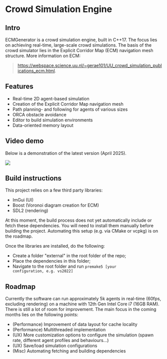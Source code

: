 # Crowd Simulation Engine

## Intro
ECMGenerator is a crowd simulation engine, built in C++17. The focus lies on achieving real-time, large-scale crowd
simulations. The basis of the crowd simulator lies in the Explicit Corridor Map (ECM) navigation mesh structure. More information on ECM: 
> https://webspace.science.uu.nl/~gerae101/UU_crowd_simulation_publications_ecm.html.

## Features
- Real-time 2D agent-based simulation
- Creation of the Explicit Corridor Map navigation mesh
- Path planning- and following for agents of various sizes
- ORCA obstacle avoidance
- Editor to build simulation environments
- Data-oriented memory layout

## Video demo
Below is a demonstration of the latest version (April 2025).

[![](https://markdown-videos-api.jorgenkh.no/youtube/I7Dk0TetvgI)](https://youtu.be/I7Dk0TetvgI)

## Build instructions
This project relies on a few third party libraries:
- ImGui (UI)
- Boost (Voronoi diagram creation for ECM)
- SDL2 (rendering)

At this moment, the build process does not yet automatically include or fetch these dependencies. You will need to install them manually before building the project. Automating this setup (e.g. via CMake or vcpkg) is on the roadmap.

Once the libraries are installed, do the following:
- Create a folder "external" in the root folder of the repo;
- Place the dependencies in this folder;
- Navigate to the root folder and run <code>premake5 [your configuration, e.g. vs2022]</code>

## Roadmap
Currently the software can run approximately 5k agents in real-time (60fps, excluding rendering) on a machine with 12th Gen Intel Core i7 (16GB RAM). There is still a lot of room for improvement. The main focus in the coming months lies on the following points:
- (Performance) Improvement of data layout for cache locality
- (Performance) Multithreaded implementation
- (UX) More customization options to configure the simulation (spawn rate, different agent profiles and behaviours...)
- (UX) Save/load simulation configurations
- (Misc) Automating fetching and building dependencies